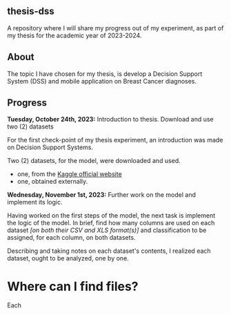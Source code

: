 ## thesis-dss

A repository where I will share my progress out of my experiment, as part of my thesis for the academic year of 2023-2024.

## About

The topic I have chosen for my thesis, is develop a Decision Support System (DSS) and mobile application on Breast Cancer diagnoses.

## Progress

**Tuesday, October 24th, 2023:** Introduction to thesis. Download and use two (2) datasets

For the first check-point of my thesis experiment, an introduction was made on Decision Support Systems. 

Two (2) datasets, for the model, were downloaded and used.

  * one, from the [Kaggle official website](https://kaggle.com)
  * one, obtained externally.

**Wednesday, November 1st, 2023:** Further work on the model and implement its logic.

Having worked on the first steps of the model, the next task is implement the logic of the model.
In brief, find how many columns are used on each dataset *[on both their CSV and XLS format(s)]* and classification to be assigned, for each column, on both datasets.

Describing and taking notes on each dataset's contents, I realized each dataset, ought to be analyzed, one by one.

# Where can I find files?

Each
